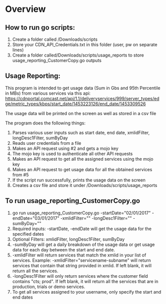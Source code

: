 # Overview

## How to run go scripts:
1. Create a folder called /Downloads/scripts
2. Store your CDN_API_Credentials.txt in this folder (user, pw on separate lines)
3. Create a folder called/Downloads/scripts/usage_reports to store usage_reporting_CustomerCopy.go outputs

## Usage Reporting:
This program is intended to get usage data (Sum in Gbs and 95th Percentile in MBs) from various services via this api: https://cdnportal.comcast.net/api/1.1/deliveryservices/999/server_types/edge/metric_types/kbps/start_date/1453223126/end_date/1453309526

The usage data will be printed on the screen as well as stored in a csv file

The program does the following things:
1. Parses various user inputs such as start date, end date, xmlidFilter, longDesc1Filter, sumByDay
2. Reads user credentials from a file
3. Makes an API request using #2 and gets a mojo key
4. The mojo key is used to authenticate all other API requests
5. Makes an API request to get all the assigned services using the mojo key
6. Makes an API request to get usage data for all the obtained services from #5
7. If the script run successfully, prints the usage data on the screen
8. Creates a csv file and store it under /Downloads/scripts/usage_reports

## To run usage_reporting_CustomerCopy.go
1. go run usage_reporting_CustomerCopy.go -startDate="02/01/2017" -endDate="03/01/2017" -xmlidFilter="" -longDesc1Filter="" -sumByDay=""
2. Required inputs: -startDate, -endDate will get the usage data for the specified dates
3. Optional Filters: xmlidFilter, longDesc1Filter, sumByDay
4. -sumByDay will get a daily breakdown of the usage data or get usage data for each day between the start and end date.
5. -xmlidFilter will return services that match the xmlid in your list of services. Example: -xmlidFilter="servicename-subname" will return services that contain that string provided in xmlid. If left blank, it will return all the services.
6. -longDesc1Filter will only return services where the customer field contains "cts; prod". If left blank, it will return all the services that are in production, trials or demo services.
7. To get all services assigned to your username, only specify the start and end dates
